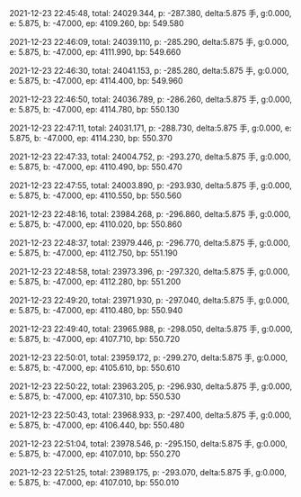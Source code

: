 2021-12-23 22:45:48, total: 24029.344, p: -287.380, delta:5.875 手, g:0.000, e: 5.875, b: -47.000, ep: 4109.260, bp: 549.580

2021-12-23 22:46:09, total: 24039.110, p: -285.290, delta:5.875 手, g:0.000, e: 5.875, b: -47.000, ep: 4111.990, bp: 549.660

2021-12-23 22:46:30, total: 24041.153, p: -285.280, delta:5.875 手, g:0.000, e: 5.875, b: -47.000, ep: 4114.400, bp: 549.960

2021-12-23 22:46:50, total: 24036.789, p: -286.260, delta:5.875 手, g:0.000, e: 5.875, b: -47.000, ep: 4114.780, bp: 550.130

2021-12-23 22:47:11, total: 24031.171, p: -288.730, delta:5.875 手, g:0.000, e: 5.875, b: -47.000, ep: 4114.230, bp: 550.370

2021-12-23 22:47:33, total: 24004.752, p: -293.270, delta:5.875 手, g:0.000, e: 5.875, b: -47.000, ep: 4110.490, bp: 550.470

2021-12-23 22:47:55, total: 24003.890, p: -293.930, delta:5.875 手, g:0.000, e: 5.875, b: -47.000, ep: 4110.550, bp: 550.560

2021-12-23 22:48:16, total: 23984.268, p: -296.860, delta:5.875 手, g:0.000, e: 5.875, b: -47.000, ep: 4110.020, bp: 550.860

2021-12-23 22:48:37, total: 23979.446, p: -296.770, delta:5.875 手, g:0.000, e: 5.875, b: -47.000, ep: 4112.750, bp: 551.190

2021-12-23 22:48:58, total: 23973.396, p: -297.320, delta:5.875 手, g:0.000, e: 5.875, b: -47.000, ep: 4112.280, bp: 551.200

2021-12-23 22:49:20, total: 23971.930, p: -297.040, delta:5.875 手, g:0.000, e: 5.875, b: -47.000, ep: 4110.480, bp: 550.940

2021-12-23 22:49:40, total: 23965.988, p: -298.050, delta:5.875 手, g:0.000, e: 5.875, b: -47.000, ep: 4107.710, bp: 550.720

2021-12-23 22:50:01, total: 23959.172, p: -299.270, delta:5.875 手, g:0.000, e: 5.875, b: -47.000, ep: 4105.610, bp: 550.610

2021-12-23 22:50:22, total: 23963.205, p: -296.930, delta:5.875 手, g:0.000, e: 5.875, b: -47.000, ep: 4107.310, bp: 550.530

2021-12-23 22:50:43, total: 23968.933, p: -297.400, delta:5.875 手, g:0.000, e: 5.875, b: -47.000, ep: 4106.440, bp: 550.480

2021-12-23 22:51:04, total: 23978.546, p: -295.150, delta:5.875 手, g:0.000, e: 5.875, b: -47.000, ep: 4107.010, bp: 550.270

2021-12-23 22:51:25, total: 23989.175, p: -293.070, delta:5.875 手, g:0.000, e: 5.875, b: -47.000, ep: 4107.010, bp: 550.010